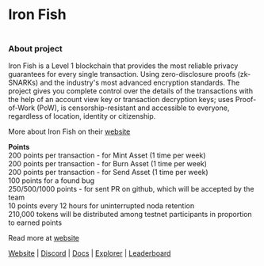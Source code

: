 # Iron Fish

<figure><img src="https://img1.teletype.in/files/87/a1/87a17da9-40c7-4d08-a6a9-8e23bd2999dd.png" alt=""><figcaption></figcaption></figure>

### About project <a href="#yud9" id="yud9"></a>

Iron Fish is a Level 1 blockchain that provides the most reliable privacy guarantees for every single transaction. Using zero-disclosure proofs (zk-SNARKs) and the industry's most advanced encryption standards. The project gives you complete control over the details of the transactions with the help of an account view key or transaction decryption keys; uses Proof-of-Work (PoW), is censorship-resistant and accessible to everyone, regardless of location, identity or citizenship.

More about Iron Fish on their [website](https://ironfish.network/docs/whitepaper/1\_introduction)

**Points**\
200 points per transaction - for Mint Asset (1 time per week)\
200 points per transaction - for Burn Asset (1 time per week)\
200 points per transaction - for Send Asset (1 time per week)\
100 points for a found bug\
250/500/1000 points - for sent PR on github, which will be accepted by the team\
10 points every 12 hours for uninterrupted noda retention\
210,000 tokens will be distributed among testnet participants in proportion to earned points

Read more at [website](https://testnet.ironfish.network/about)

[Website](https://ironfish.network/) | [Discord](https://discord.gg/Kzmd7RYy) | [Docs](https://ironfish.network/docs/onboarding/iron-fish-tutorial) | [Explorer](https://explorer.ironfish.network/) | [Leaderboard](https://testnet.ironfish.network/leaderboard)
